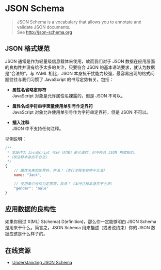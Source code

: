 #	JSON Schema

>	JSON Schema is a vocabulary that allows you to annotate and validate JSON documents.  
>	See http://json-schema.org

##	JSON 格式规范

JSON 通常是作为轻量级信息载体来使用，故而我们对于 JSON 数据在应用层面的良构性并没有给予太多的关注，只要符合 JSON 的基本语法要求，就认为数据是“合法的”。与 YAML 相比，JSON 本身抗干扰能力较强，最容易出现的格式问题往往与我们习惯了 JavaScript 的书写定势有关，包括：

*	__属性名省略定界符__  
	JavaScript 对象是允许属性名裸露的，但是 JSON 不可以。

*	__属性名或字符串字面量使用单引号作定界符__  
	JavaScript 对象允许使用单引号作为字符串定界符，但是 JSON 不可以。

*	__插入注释__  
	JSON 中不支持任何注释。

举例说明：
```javascript
/**
 * 本段作为 JavaScript 代码（对象）是合法的，但不符合 JSON 格式规范。
 *（块注释本身亦不合法）
 */
{
	// 属性名未加定界符，非法！（本行注释本身亦不合法）
	name: "Jack",

	// 使用单引号作为定界符，非法！（本行注释本身亦不合法）
	"gender": 'male'
}
```

##	应用数据的良构性

如果你用过 X(ML) S(chema) D(efinition)，那么你一定能够明白 JSON Schema 是用来干什么。简言之，JSON Schema 用来描述（或者说约束）你的 JSON 数据应该是什么样子的。

##	在线资源

*	[Understanding JSON Schema](https://spacetelescope.github.io/understanding-json-schema/)
